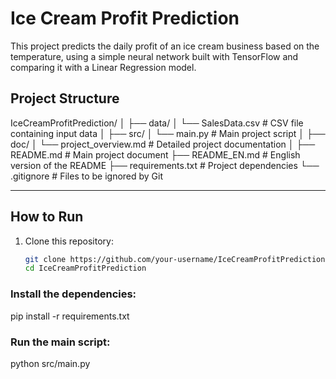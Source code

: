# Ice Cream Profit Prediction

This project predicts the daily profit of an ice cream business based on the temperature, using a simple neural network built with TensorFlow and comparing it with a Linear Regression model.

## Project Structure

IceCreamProfitPrediction/ 
│
├── data/ 
│ └── SalesData.csv # CSV file containing input data 
│ ├── src/ 
│ └── main.py # Main project script 
│ ├── doc/ 
│ └── project_overview.md # Detailed project documentation 
│ ├── README.md # Main project document 
├── README_EN.md # English version of the README 
├── requirements.txt # Project dependencies 
└── .gitignore # Files to be ignored by Git


---

## How to Run

1. Clone this repository:
   ```bash
   git clone https://github.com/your-username/IceCreamProfitPrediction.git
   cd IceCreamProfitPrediction

### Install the dependencies:   

pip install -r requirements.txt


### Run the main script:

python src/main.py
